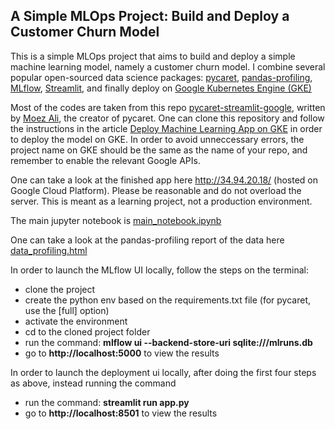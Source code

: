 ## A Simple MLOps Project: Build and Deploy a Customer Churn Model

This is a simple MLOps project that aims to build and deploy a simple machine learning model, namely a customer churn model. I combine several popular open-sourced data science packages: [pycaret](https://pycaret.org/), [pandas-profiling](https://github.com/pandas-profiling/pandas-profiling), [MLflow](https://mlflow.org/), [Streamlit](https://streamlit.io/), and finally deploy on [Google Kubernetes Engine (GKE)](https://cloud.google.com/kubernetes-engine)

Most of the codes are taken from this repo [pycaret-streamlit-google](https://github.com/pycaret/pycaret-streamlit-google), written by [Moez Ali](https://ca.linkedin.com/in/profile-moez), the creator of pycaret. One can clone this repository and follow the instructions in the article 
[Deploy Machine Learning App on GKE](https://towardsdatascience.com/deploy-machine-learning-app-built-using-streamlit-and-pycaret-on-google-kubernetes-engine-fd7e393d99cb) in order to deploy the model on GKE. In order to avoid unneccessary errors, the project name on GKE should be the same as the name of your repo, and remember to enable the relevant Google APIs. 

One can take a look at the finished app here http://34.94.20.18/ (hosted on Google Cloud Platform). Please be reasonable and do not overload the server. This is meant as a learning project, not a production environment. 

The main jupyter notebook is [main_notebook.ipynb](main_notebook.ipynb)

One can take a look at the pandas-profiling report of the data here [data_profiling.html](data_profiling.html)

In order to launch the MLflow UI locally, follow the steps on the terminal: 

* clone the project
* create the python env based on the requirements.txt file (for pycaret, use the [full] option)
* activate the environment
* cd to the cloned project folder
* run the command: **mlflow ui --backend-store-uri sqlite:///mlruns.db**
* go to **http://localhost:5000** to view the results

In order to launch the deployment ui locally, after doing the first four steps as above, instead running the command

* run the command: **streamlit run app.py**
* go to **http://localhost:8501** to view the results

